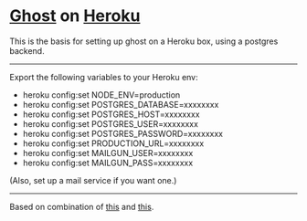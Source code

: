 # [Ghost](https://github.com/TryGhost/Ghost) on [Heroku](http://heroku.com)

This is the basis for setting up ghost on a Heroku box, using a postgres backend.

--------

Export the following variables to your Heroku env:
* heroku config:set NODE_ENV=production
* heroku config:set POSTGRES_DATABASE=xxxxxxxx 
* heroku config:set POSTGRES_HOST=xxxxxxxx 
* heroku config:set POSTGRES_USER=xxxxxxxx 
* heroku config:set POSTGRES_PASSWORD=xxxxxxxx
* heroku config:set PRODUCTION_URL=xxxxxxxx
* heroku config:set MAILGUN_USER=xxxxxxxx
* heroku config:set MAILGUN_PASS=xxxxxxxx


(Also, set up a mail service if you want one.)

--------

Based on combination of [this](http://www.lionhack.com/2013/12/31/hosting-custom-domain-ghost-blog-on-heroku-for-free/) and [this](http://www.howtoinstallghost.com/how-to-install-ghost-on-heroku/).